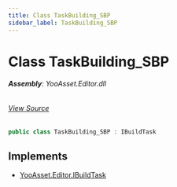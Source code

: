 ```yaml
---
title: Class TaskBuilding_SBP
sidebar_label: TaskBuilding_SBP
---
```

# Class TaskBuilding_SBP


###### **Assembly**: YooAsset.Editor.dll
###### [View Source](https://github.com/tuyoogame/YooAsset-Samples.git/blob/main/Assets/YooAsset/Editor/AssetBundleBuilder/BuildPipeline/ScriptableBuildPipeline/BuildTasks/TaskBuilding_SBP.cs#L11)
```csharp title="Declaration"
public class TaskBuilding_SBP : IBuildTask
```

## Implements

* [YooAsset.Editor.IBuildTask](../YooAsset.Editor/IBuildTask.md)
